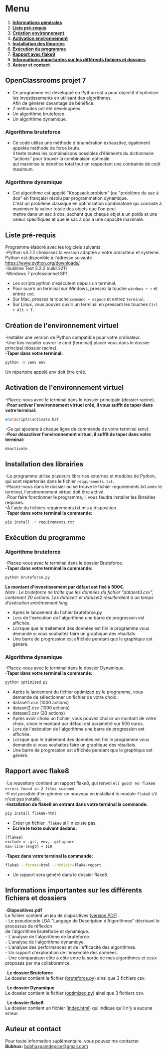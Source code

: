 # Menu   
1. **[Informations générales](#informations-generales)**   
2. **[Liste pré-requis](#liste-pre-requis)**   
3. **[Création environnement](#creation-environnement)**   
4. **[Activation environnement](#activation-environnement)**   
5. **[Installation des librairies](#installation-librairies)**   
6. **[Exécution du programme](#execution-programme)**   
7. **[Rapport avec flake8](#rapport-flake8)**   
8. **[Informations importantes sur les différents fichiers et dossiers](#informations-importantes)**   
9. **[Auteur et contact](#auteur-contact)**   

<div id="informations-generales"></div>

## OpenClassrooms projet 7   
- Ce programme est développé en Python est a pour objectif d'optimiser les investissements en utilisant des algorithmes.   
  Afin de générer davantage de bénéfice.   
- 2 méthodes ont été développées.  
- Un algorithme bruteforce.   
- Un algorithme dynamique.   

### Algorithme bruteforce   
- Ce code utilise une méthode d'énumération exhaustive, également appelée méthode de force brute.   
  Il teste toutes les combinaisons possibles d'éléments du dictionnaire "actions" pour trouver la combinaison optimale   
  qui maximise le bénéfice total tout en respectant une contrainte de coût maximum.   

### Algorithme dynamique   
- Cet algorithme est appelé "Knapsack problem" (ou "problème du sac à dos" en français) résolu par programmation dynamique.   
  C'est un problème classique en optimisation combinatoire qui consiste à maximiser la valeur totale des objets que l'on peut   
  mettre dans un sac à dos, sachant que chaque objet a un poids et une valeur spécifiques et que le sac à dos a une capacité maximale.   

<div id="liste-pre-requis"></div>

## Liste pré-requis   
Programme élaboré avec les logiciels suivants:   
-Python v3.7.2 choisissez la version adaptée a votre ordinateur et système. Python est disponible à l'adresse suivante   
 https://www.python.org/downloads/    
-Sublime Text 3.2.2 build 3211   
-Windows 7 professionnel SP1   
- Les scripts python s'exécutent depuis un terminal.   
- Pour ouvrir un terminal sur Windows, pressez la touche ```windows + r``` et entrez ```cmd```.   
- Sur Mac, pressez la touche ```command + espace``` et entrez ```terminal```.   
- Sur Linux, vous pouvez ouviri un terminal en pressant les touches ```Ctrl + Alt + T```.   

<div id="creation-environnement"></div>

## Création de l'environnement virtuel   
-Installer une version de Python compatible pour votre ordinateur.   
-Une fois installer ouvrer le cmd (terminal) placer vous dans le dossier principal (dossier racine).   
**-Taper dans votre terminal:**   
```bash   
python -m venv env
```   
Un répertoire appelé env doit être créé.   

<div id="activation-environnement"></div>

## Activation de l'environnement virtuel   
-Placez-vous avec le terminal dans le dossier principale (dossier racine).   
**-Pour activer l'environnement virtuel créé, il vous suffit de taper dans votre terminal:**   
```bash 
env\Scripts\activate.bat
```   
-Ce qui ajoutera à chaque ligne de commande de votre terminal (env):   
**-Pour désactiver l'environnement virtuel, il suffit de taper dans votre terminal:**   
```bash  
deactivate
```   

<div id="installation-librairies"></div>

## Installation des librairies   
-Le programme utilise plusieurs librairies externes et modules de Python, qui sont répertoriés dans le fichier ```requirements.txt```.   
-Placez-vous dans le dossier où se trouve le fichier requirements.txt avec le terminal, l'environnement virtuel doit être activé.   
-Pour faire fonctionner le programme, il vous faudra installer les librairies requises.   
-À l'aide du fichiers requirements.txt mis à disposition.   
**-Taper dans votre terminal la commande:**   
```bash  
pip install -r requirements.txt
```   

<div id="execution-programme"></div>

## Exécution du programme   
### Algorithme bruteforce   

-Placez-vous avec le terminal dans le dossier Bruteforce.   
**-Taper dans votre terminal la commande:**   
```bash   
python bruteforce.py
```   
**Le montant d'investissement par défaut est fixé à 500€.**   
*Note : Le bruteforce ne traîte que les données du fichier "dataset3.csv", contenant 20 actions. Les dataset1 et dataset2 résulteraient à un temps   d'exécution extrêmement long.*   

- Après le lancement du fichier bruteforce.py
- Lors de l'exécution de l'algorithme une barre de progression est affichée.   
- Lorsque que le traitement des données est fini le programme vous demande si vous souhaitez faire un graphique des résultats.   
- Une barre de progression est affichée pendant que le graphique est généré.   

### Algorithme dynamique   

-Placez-vous avec le terminal dans le dossier Dynamique.   
**-Taper dans votre terminal la commande:**   
```bash   
python optimized.py
```   
- Après le lancement du fichier optimized.py le programme, vous demande de sélectionner un fichier de votre choix :   
- dataset1.csv (1000 actions)   
- dataset2.csv (1000 actions)   
- dataset3.csv (20 actions)   
- Après avoir choisi un fichier, vous pouvez choisir un montant de votre choix, sinon le montant par défaut est paramétré sur 500 euros.   
- Lors de l'exécution de l'algorithme une barre de progression est affichée.   
- Lorsque que le traitement des données est fini le programme vous demande si vous souhaitez faire un graphique des résultats.   
- Une barre de progression est affichée pendant que le graphique est généré.   

<div id="rapport-flake8"></div>

## Rapport avec flake8   
-Le repository contient un rapport flake8, qui renvoi ```All good! No flake8 errors found in 2 files scanned```.   
-Il est possible d'en générer un nouveau en installant le module ```flake8``` s'il n'est pas installé.   
**-Installation de flake8 en entrant dans votre terminal la commande:**   
```bash
pip install flake8-html
```
- Créer un fichier ```.flake8``` si il n'existe pas.   
- **Ecrire le texte suivant dedans:**   
```bash
[flake8]
exclude = .git, env, .gitignore
max-line-length = 119
```
**-Tapez dans votre terminal la commande:**   
```bash
flake8 --format=html --htmldir=flake-report
```
- Un rapport sera généré dans le dossier flake8.   

<div id="informations-importantes"></div>

## Informations importantes sur les différents fichiers et dossiers   
-**Diapositives.pdf**   
    Le fichier contient un jeu de diapositives ([version PDF](Diapositives.pdf)).   
    - Le pseudocode LDA "Langage de Description d'Algorithmes" décrivant le processus de réflexion   
      de l'algorithme bruteforce et dynamique.   
    - L'analyse de l'algorithme de bruteforce.   
    - L'analyse de l'algorithme dynamiqye.   
    - L'analyse des performances et de l'efficacité des algorithmes.   
    - Un rapport d'exploration de l'ensemble des données.   
    - Une comparaison côte à côte entre la sortie de mes algorithmes et ceux proposés par ma collaboratrice.   

-**Le dossier Bruteforce**   
    Le dossier contient le fichier ([bruteforce.py](Bruteforce/bruteforce.py)) ainsi que 3 fichiers csv.   

-**Le dossier Dynamique**   
    Le dossier contient le fichier ([optimized.py](Dynamique/optimized.py)) ainsi que 3 fichiers csv.   

-**Le dossier flake8**   
    Le dossier contient un fichier ([index.html](flake-report/index.html)) qui indique qu'il n'y a aucune erreur.   

<div id="auteur-contact"></div>

## Auteur et contact   
Pour toute information suplémentaire, vous pouvez me contacter.   
**Bubhux:** bubhuxpaindepice@gmail.com   
